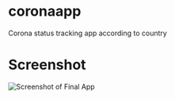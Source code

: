 # coronaapp
Corona status tracking app according to country

# Screenshot
![Screenshot of Final App](https://lh3.googleusercontent.com/LALWpWs1uHgQmBBoJ3CIg7vJSu5I8hxUuOGfsd_WsvQsgeeUeYFzIasxy2vLPYEL0jC6qQOR-qTft--DhrzTnBe92DLSP4W3fx35ImEmMEPBp_ut4wweZl3_MvDngkYp0YGkmXLQiSEi-TvKoL_T8T8kn3W6XOgtOJDiplonFS6N-V-fujE-VjmBNiY0L73bPNk8NgFeKdpYrCKYuUzpkFFILP5ELi_2gf_fY4a_GDPh93VCUf6El38-tVfRNzL3fdP6FcRIUDWcW8a6rnqM-oHLg2hDl5D9ru06pN9OfzRNtlaAep-hVskiKbK1c2XQ7Do_qIDTb7zV33Nf1PFc2Arg2_CvCluYPlt9j4fhYcGA2qRG-V-1gYQoefzfksXGcAZW-NHKs8DbNTgXoABdAr4m-IQR-0WWUvAIjdSiFNAVDqRie0l7KoGpCv771GkAVe1cUW9H36X6ZHg0B4NS5qu2qgI22bStPcmlweRFWz4uYT_o2Be1E74C6S5vSEu8D3QlBT-shATFdImKBxbm8pjPZ1yQBqG1226LhVqWLv8UonERT3o7q_4Z-QeMpl0td_hoNe0o4_151RWR_lC88cEeOs57sHkID4mahc_R7AwIRSWLAfDUb_eS58r4-Cn_GYWETV6QTmEFUcM3DeCNLY2haTGthUBLbh06ze2Fia52uRZbtpuMt7ULjV09Kg=w354-h604-no)
